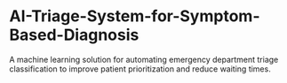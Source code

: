 # AI-Triage-System-for-Symptom-Based-Diagnosis
A machine learning solution for automating emergency department triage classification to improve patient prioritization and reduce waiting times.
